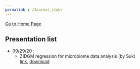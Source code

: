 ```yaml
---
permalink : /Journal_club/
---
```

[Go to Home Page](https://chunhyonho.github.io/) 

## Presentation list
  - [09/29/20](https://github.com/chunhyonho/Group-study/tree/master/Journal%20Club/092920) : 
    - ZIDGM regression for microbiome data analysis (by Suk)  
    [link](https://github.com/chunhyonho/Group-study/blob/master/Journal%20Club/092920/zero-inflated%20gdm.pdf), 
    [download](https://github.com/chunhyonho/Group-study/raw/master/Journal%20Club/092920/zero-inflated%20gdm.pdf)   
    
